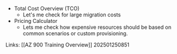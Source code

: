 
* Total Cost Overview (TCO)
	* Let's me check for large migration costs
* Pricing Calculator
	* Lets me check how expensive resources should be based on common scenarios or custom provisioning.


Links:
[[AZ 900 Training Overview]]
202501250851